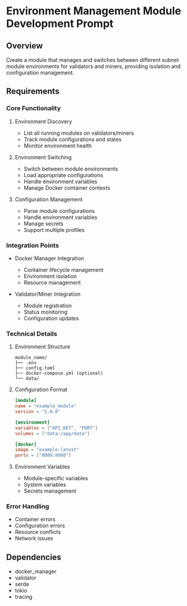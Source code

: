 # Environment Management Module Development Prompt

## Overview
Create a module that manages and switches between different subnet module environments for validators and miners, providing isolation and configuration management.

## Requirements

### Core Functionality
1. Environment Discovery
   - List all running modules on validators/miners
   - Track module configurations and states
   - Monitor environment health

2. Environment Switching
   - Switch between module environments
   - Load appropriate configurations
   - Handle environment variables
   - Manage Docker container contexts

3. Configuration Management
   - Parse module configurations
   - Handle environment variables
   - Manage secrets
   - Support multiple profiles

### Integration Points
- Docker Manager Integration
   - Container lifecycle management
   - Environment isolation
   - Resource management

- Validator/Miner Integration
   - Module registration
   - Status monitoring
   - Configuration updates

### Technical Details
1. Environment Structure
   ```
   module_name/
   ├── .env
   ├── config.toml
   ├── docker-compose.yml (optional)
   └── data/
   ```

2. Configuration Format
   ```toml
   [module]
   name = "example_module"
   version = "1.0.0"
   
   [environment]
   variables = ["API_KEY", "PORT"]
   volumes = ["data:/app/data"]
   
   [docker]
   image = "example:latest"
   ports = ["8080:8080"]
   ```

3. Environment Variables
   - Module-specific variables
   - System variables
   - Secrets management

### Error Handling
- Container errors
- Configuration errors
- Resource conflicts
- Network issues

## Dependencies
- docker_manager
- validator
- serde
- tokio
- tracing
